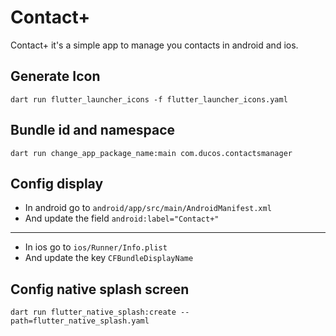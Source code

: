 # Contact+

Contact+ it's a simple app to manage you contacts in android and ios.

## Generate Icon

```
dart run flutter_launcher_icons -f flutter_launcher_icons.yaml
```

## Bundle id and namespace

```
dart run change_app_package_name:main com.ducos.contactsmanager
```

## Config display 

* In android go to ```android/app/src/main/AndroidManifest.xml```
* And update the field ```android:label="Contact+"```
----
* In ios go to ```ios/Runner/Info.plist```
* And update the key ```CFBundleDisplayName```

## Config native splash screen

```
dart run flutter_native_splash:create --path=flutter_native_splash.yaml
```
